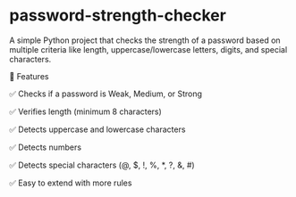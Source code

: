 # password-strength-checker
A simple Python project that checks the strength of a password based on multiple criteria like length, uppercase/lowercase letters, digits, and special characters.

📌 Features

✅ Checks if a password is Weak, Medium, or Strong

✅ Verifies length (minimum 8 characters)

✅ Detects uppercase and lowercase characters

✅ Detects numbers

✅ Detects special characters (@, $, !, %, *, ?, &, #)

✅ Easy to extend with more rules
